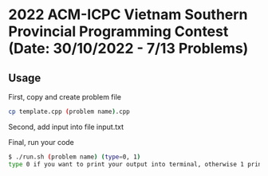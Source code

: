 # 2022 ACM-ICPC Vietnam Southern Provincial Programming Contest (Date: 30/10/2022 - 7/13 Problems)

## Usage

First, copy and create problem file
```sh
cp template.cpp (problem name).cpp
```

Second, add input into file input.txt

Final, run your code
```sh
$ ./run.sh (problem name) (type=0, 1)
type 0 if you want to print your output into terminal, otherwise 1 print into file output.txt
```

